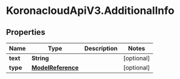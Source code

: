# KoronacloudApiV3.AdditionalInfo

## Properties
Name | Type | Description | Notes
------------ | ------------- | ------------- | -------------
**text** | **String** |  | [optional] 
**type** | [**ModelReference**](ModelReference.md) |  | [optional] 


